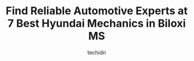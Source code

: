 ---
layout: ampstory
image: https://images.unsplash.com/photo-1542728212-aca4817f0610?ixlib=rb-4.0.3&ixid=MnwxMjA3fDB8MHxwaG90by1wYWdlfHx8fGVufDB8fHx8&auto=format&fit=crop&w=640&h=853&q=80
author: techidn
featured: false
description: When it comes to maintaining and repairing your vehicle in Biloxi MS, USA, you deserve nothing but the best. Thats why the 7 best Hyundai Mechanic in the area are here to offer their expert
title: Find Reliable Automotive Experts at 7 Best Hyundai Mechanics in Biloxi MS
cover:
   title: Find Reliable Automotive Experts at 7 Best Hyundai Mechanics in Biloxi MS
   subtitle: Rickpate
   background: https://images.unsplash.com/photo-1542728212-aca4817f0610?ixlib=rb-4.0.3&ixid=MnwxMjA3fDB8MHxwaG90by1wYWdlfHx8fGVufDB8fHx8&auto=format&fit=crop&w=640&h=853&q=80

pages: 
 - layout: thirds
   top: <h1>#1 J. Allen Toyota Service</h1>
   bottom: "<p>Always great service and no long wait time. Andy Craig was very knowledgeable and kept me well informed about service to be done and will continue to drive the 150 miles </p>"
   background: https://www.knot35.com/toplist/wp-content/uploads/2023/06/best-hyundai-mechanic-1-in-biloxi-ms-1685831271.jpeg
   backgroundblur: true
 - layout: thirds
   top: <h1>#2 Pep Boys</h1>
   bottom: "<p>2580 Beach Blvd, Biloxi, MS 39531, United States</p>"
   background: https://www.knot35.com/toplist/wp-content/uploads/2023/06/best-hyundai-mechanic-2-in-biloxi-ms-1685831271.jpeg
   cta:
      link: https://www.knot35.com/toplist/find-reliable-automotive-experts-at-7-best-hyundai-mechanics-in-biloxi-ms/
      text: Find Reliable Automotive Experts at 7 Best Hyundai Mechanics in Biloxi MS
 - layout: thirds
   top: <h1>#3 Chucks Automotive</h1>
   bottom: "<p>13361 Dedeaux Rd, Gulfport, MS 39503, United States</p>"
   background: https://www.knot35.com/toplist/wp-content/uploads/2023/06/best-hyundai-mechanic-3-in-biloxi-ms-1685831272.jpeg
   cta:
      link: https://www.knot35.com/toplist/find-reliable-automotive-experts-at-7-best-hyundai-mechanics-in-biloxi-ms/
      text: Find Reliable Automotive Experts at 7 Best Hyundai Mechanics in Biloxi MS
 - layout: thirds
   top: <h1>#4 Delta World Tire</h1>
   bottom: "<p>1629 Popps Ferry Rd, Biloxi, MS 39532, United States</p>"
   background: https://images.unsplash.com/photo-1597773150796-e5c14ebecbf5?ixlib=rb-4.0.3&ixid=MnwxMjA3fDB8MHxwaG90by1wYWdlfHx8fGVufDB8fHx8&auto=format&fit=crop&w=640&h=853&q=80
   cta:
      link: https://www.knot35.com/toplist/find-reliable-automotive-experts-at-7-best-hyundai-mechanics-in-biloxi-ms/
      text: Find Reliable Automotive Experts at 7 Best Hyundai Mechanics in Biloxi MS
 - layout: thirds
   top: <h1>#5 Steeds Collision Center</h1>
   bottom: "<p>1636 Popps Ferry Rd M13, Biloxi, MS 39532, United States</p>"
   background: https://images.unsplash.com/photo-1534312527009-56c7016453e6?ixlib=rb-4.0.3&ixid=MnwxMjA3fDB8MHxwaG90by1wYWdlfHx8fGVufDB8fHx8&auto=format&fit=crop&w=640&h=853&q=80
   cta:
      link: https://www.knot35.com/toplist/find-reliable-automotive-experts-at-7-best-hyundai-mechanics-in-biloxi-ms/
      text: Find Reliable Automotive Experts at 7 Best Hyundai Mechanics in Biloxi MS
 - layout: thirds
   top: <h1>#6 Randalls Autohaus</h1>
   bottom: "<p>2160 E Pass Rd, Gulfport, MS 39507, United States</p>"
   background: https://images.unsplash.com/photo-1614648718611-0635f29016cb?ixlib=rb-4.0.3&ixid=MnwxMjA3fDB8MHxwaG90by1wYWdlfHx8fGVufDB8fHx8&auto=format&fit=crop&w=640&h=853&q=80
   cta:
      link: https://www.knot35.com/toplist/find-reliable-automotive-experts-at-7-best-hyundai-mechanics-in-biloxi-ms/
      text: Find Reliable Automotive Experts at 7 Best Hyundai Mechanics in Biloxi MS
 - layout: thirds
   top: <h1>#7 Joes Garage</h1>
   bottom: "<p>1811 Pass Rd, Biloxi, MS 39531, United States</p>"
   background: https://images.unsplash.com/photo-1595364397663-fca4f075d796?ixlib=rb-4.0.3&ixid=MnwxMjA3fDB8MHxwaG90by1wYWdlfHx8fGVufDB8fHx8&auto=format&fit=crop&w=640&h=853&q=80
   cta:
      link: https://www.knot35.com/toplist/find-reliable-automotive-experts-at-7-best-hyundai-mechanics-in-biloxi-ms/
      text: Find Reliable Automotive Experts at 7 Best Hyundai Mechanics in Biloxi MS
 - layout: thirds
   middle: Continue reading...
   background: https://images.unsplash.com/photo-1591393223703-56fe1347ac62?ixlib=rb-4.0.3&ixid=MnwxMjA3fDB8MHxwaG90by1wYWdlfHx8fGVufDB8fHx8&auto=format&fit=crop&w=640&h=853&q=80
   cta:
      link: https://www.knot35.com/toplist/find-reliable-automotive-experts-at-7-best-hyundai-mechanics-in-biloxi-ms/
      text: Find Reliable Automotive Experts at 7 Best Hyundai Mechanics in Biloxi MS
      
---